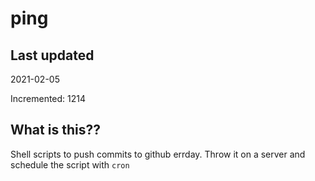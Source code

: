 # ping

## Last updated
2021-02-05

Incremented: 1214

## What is this??
Shell scripts to push commits to github errday. Throw it on a server and schedule the script with `cron`
